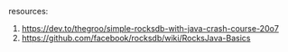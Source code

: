 resources:

1. https://dev.to/thegroo/simple-rocksdb-with-java-crash-course-20o7
2. https://github.com/facebook/rocksdb/wiki/RocksJava-Basics